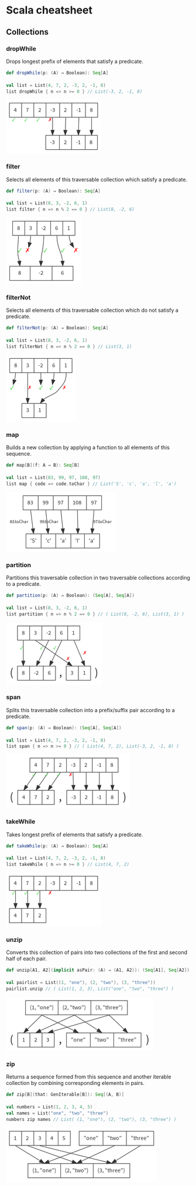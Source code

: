 
Scala cheatsheet
================

Collections
-----------

### dropWhile

Drops longest prefix of elements that satisfy a predicate.

```scala
def dropWhile(p: (A) ⇒ Boolean): Seq[A]

val list = List(4, 7, 2, -3, 2, -1, 8)
list dropWhile { n => n >= 0 } // List(-3, 2, -1, 8)

```
![graphical dropWhile](images/dropWhile.png)



### filter

Selects all elements of this traversable collection which satisfy a predicate.

```scala
def filter(p: (A) ⇒ Boolean): Seq[A]

val list = List(8, 3, -2, 6, 1)
list filter { n => n % 2 == 0 } // List(8, -2, 6)

```
![graphical filter](images/filter.png)



### filterNot

Selects all elements of this traversable collection which do not satisfy a predicate.

```scala
def filterNot(p: (A) ⇒ Boolean): Seq[A]

val list = List(8, 3, -2, 6, 1)
list filterNot { n => n % 2 == 0 } // List(3, 1)

```
![graphical filterNot](images/filterNot.png)



### map

Builds a new collection by applying a function to all elements of this sequence.

```scala
def map[B](f: A ⇒ B): Seq[B]

val list = List(83, 99, 97, 108, 97)
list map { code => code.toChar } // List('S', 'c', 'a', 'l', 'a')

```
![graphical map](images/map.png)



### partition

Partitions this traversable collection in two traversable collections according to a predicate.

```scala
def partition(p: (A) ⇒ Boolean): (Seq[A], Seq[A])

val list = List(8, 3, -2, 6, 1)
list partition { n => n % 2 == 0 } // ( List(8, -2, 6), List(3, 1) )

```
![graphical partition](images/partition.png)



### span

Splits this traversable collection into a prefix/suffix pair according to a predicate.

```scala
def span(p: (A) ⇒ Boolean): (Seq[A], Seq[A])

val list = List(4, 7, 2, -3, 2, -1, 8)
list span { n => n >= 0 } // ( List(4, 7, 2), List(-3, 2, -1, 8) )

```
![graphical span](images/span.png)



### takeWhile

Takes longest prefix of elements that satisfy a predicate.

```scala
def takeWhile(p: (A) ⇒ Boolean): Seq[A]

val list = List(4, 7, 2, -3, 2, -1, 8)
list takeWhile { n => n >= 0 } // List(4, 7, 2)

```
![graphical takeWhile](images/takeWhile.png)



### unzip

Converts this collection of pairs into two collections of the first and second half of each pair.

```scala
def unzip[A1, A2](implicit asPair: (A) ⇒ (A1, A2)): (Seq[A1], Seq[A2])

val pairlist = List((1, "one"), (2, "two"), (3, "three"))
pairlist.unzip // ( List(1, 2, 3), List("one", "two", "three") )

```
![graphical unzip](images/unzip.png)



### zip

Returns a sequence formed from this sequence and another iterable collection by combining corresponding elements in pairs.

```scala
def zip[B](that: GenIterable[B]): Seq[(A, B)]

val numbers = List(1, 2, 3, 4, 5)
val names = List("one", "two", "three")
numbers zip names // List( (1, "one"), (2, "two"), (3, "three") )

```
![graphical zip](images/zip.png)
